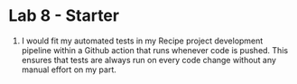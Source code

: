 # Lab 8 - Starter

 1. I would fit my automated tests in my Recipe project development pipeline within a Github action that runs whenever code is pushed. This ensures that tests are always run on every code change without any manual effort on my part.
